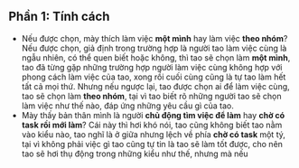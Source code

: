 ## Phần 1: Tính cách
- Nếu được chọn, mày thích làm việc **một mình** hay làm việc **theo nhóm**?
	Nếu được chọn, giả định trong trường hợp là người tao làm việc cùng là ngẫu nhiên, có thể quen biết hoặc không, thì tao sẽ chọn làm **một mình**, tao đã từng gặp những trường hợp người làm việc cùng không hợp với phong cách làm việc của tao, xong rồi cuối cùng cũng là tự tao làm hết tất cả mọi thứ. Nhưng nếu ngược lại, tao được chọn ai để làm việc cùng, tao sẽ chọn làm **theo nhóm**, tại vì tao biết rõ những người tao sẽ chọn làm việc như thế nào, đáp ứng những yêu cầu gì của tao.
- Mày thấy bản thân mình là người **chủ động tìm việc để làm** hay **chờ có task rồi mới làm**?
	Cái này thì hơi khó nói, tao cũng không biết tao nằm vào kiểu nào, tao nghĩ là ở giữa nhưng lệch về phía **chờ có task** một tý, tại vì không phải việc gì tao cũng tự tin là tao sẽ làm tốt được, cho nên tao sẽ hơi thụ động trong những kiểu như thế, nhưng mà nếu 